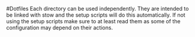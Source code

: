 #Dotfiles
Each directory can be used independently. They are intended to be linked with
stow and the setup scripts will do this automatically. If not using the setup
scripts make sure to at least read them as some of the configuration may depend
on their actions.
